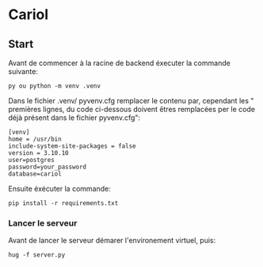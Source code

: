 # Cariol

## Start

Avant de commencer à la racine de backend éxecuter la commande suivante:

    py ou python -m venv .venv

Dans le fichier .venv/ pyvenv.cfg remplacer le contenu par, cependant les " premières lignes, du code ci-dessous doivent êtres remplacées per le code déjà présent dans le fichier pyvenv.cfg":

    [venv]
    home = /usr/bin
    include-system-site-packages = false
    version = 3.10.10
    user=postgres
    password=your_password
    database=cariol

Ensuite éxécuter la commande:

    pip install -r requirements.txt

### Lancer le serveur

Avant de lancer le serveur démarer l'environement virtuel, puis:

    hug -f server.py
